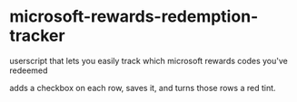 # microsoft-rewards-redemption-tracker
 userscript that lets you easily track which microsoft rewards codes you've redeemed

 adds a checkbox on each row, saves it, and turns those rows a red tint. 
